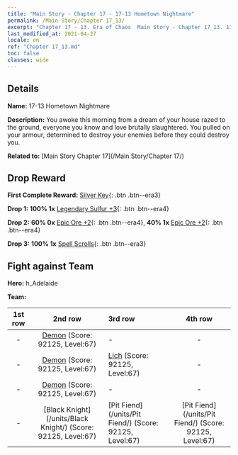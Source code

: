 ```yaml
---
title: "Main Story - Chapter 17 - 17-13 Hometown Nightmare"
permalink: /Main Story/Chapter 17_13/
excerpt: "Chapter 17 - 13. Era of Chaos  Main Story - Chapter 17_13. 17-13 Hometown Nightmare"
last_modified_at: 2021-04-27
locale: en
ref: "Chapter 17_13.md"
toc: false
classes: wide
---
```


## Details

 **Name:** 17-13 Hometown Nightmare

 **Description:** You awoke this morning from a dream of your house razed to the ground, everyone you know and love brutally slaughtered. You pulled on your armour, determined to destroy your enemies before they could destroy you.

 **Related to:** [Main Story Chapter 17](/Main Story/Chapter 17/)

## Drop Reward

 **First Complete Reward:** [Silver Key](/Items/con_693/){: .btn .btn--era3}

 **Drop 1:** **100% 1x** [Legendary Sulfur +3](/Items/mat_57/){: .btn .btn--era4}

 **Drop 2:** **60% 0x** [Epic Ore +2](/Items/mat_47/){: .btn .btn--era4}, **40% 1x** [Epic Ore +2](/Items/mat_47/){: .btn .btn--era4}

 **Drop 3:** **100% 1x** [Spell Scrolls](/Items/con_694/){: .btn .btn--era3}


## Fight against Team
 **Hero:** h_Adelaide

 **Team:**


  | 1st row | 2nd row | 3rd row | 4th row |
  |:----:|:----:|:----|:----:|
  | - | [Demon](/units/Demon/) (Score: 92125, Level:67)  | - | - |
  | - | [Demon](/units/Demon/) (Score: 92125, Level:67)  | [Lich](/units/Lich/) (Score: 92125, Level:67)  | - |
  | - | [Demon](/units/Demon/) (Score: 92125, Level:67)  | - | - |
  | - | [Black Knight](/units/Black Knight/) (Score: 92125, Level:67)  | [Pit Fiend](/units/Pit Fiend/) (Score: 92125, Level:67)  | [Pit Fiend](/units/Pit Fiend/) (Score: 92125, Level:67)  |


